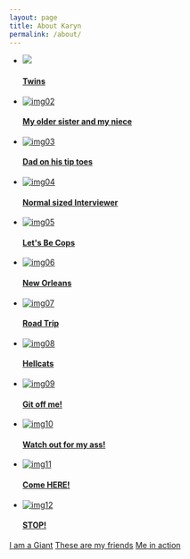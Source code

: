 ```yaml
---
layout: page
title: About Karyn
permalink: /about/
---
```

<html lang="en" class="no-js">
<head>
		<link rel="stylesheet" type="text/css" href="/css/style.css"/>
<script src="/js/modernizr.custom.63321.js"></script>
<script src="http://ajax.googleapis.com/ajax/libs/jquery/1.8.3/jquery.min.js"></script>
<script src="/js/jquery.catslider.js"></script>
<script>
	$(function() {
	$( '#mi-slider' ).catslider();
	});
</script>
</head>
	<body>
		<div class="container">	
		<div id="mi-slider" class="mi-slider">
			<ul>
						<li><a href="#"><img src="/images/1.jpg"><h4>Twins</h4></a></li>
						<li><a href="#"><img src="/images/2.jpg" alt="img02"><h4>My older sister and my niece</h4></a></li>
						<li><a href="#"><img src="/images/3.jpg" alt="img03"><h4>Dad on his tip toes</h4></a></li>
						<li><a href="#"><img src="/images/4.jpg" alt="img04"><h4>Normal sized Interviewer</h4></a></li>
					</ul>
					<ul>
						<li><a href="#"><img src="/images/5.jpg" alt="img05"><h4>Let's Be Cops</h4></a></li>
						<li><a href="#"><img src="/images/6.jpg" alt="img06"><h4>New Orleans</h4></a></li>
						<li><a href="#"><img src="/images/7.jpg" alt="img07"><h4>Road Trip</h4></a></li>
						<li><a href="#"><img src="/images/8.jpg" alt="img08"><h4>Hellcats</h4></a></li>
					</ul>
					<ul>
						<li><a href="#"><img src="/images/9.jpg" alt="img09"><h4>Git off me!</h4></a></li>
						<li><a href="#"><img src="/images/10.jpg" alt="img10"><h4>Watch out for my ass!</h4></a></li>
						<li><a href="#"><img src="/images/11.jpg" alt="img11"><h4>Come HERE!</h4></a></li>
						<li><a href="#"><img src="/images/12.jpg" alt="img12"><h4>STOP!</h4></a></li>
					</ul>
					<nav>
						<a href="#">I am a Giant</a>
						<a href="#">These are my friends</a>
						<a href="#">Me in action</a>
					</nav>
				</div>
			</div>			
	</body>
</html>